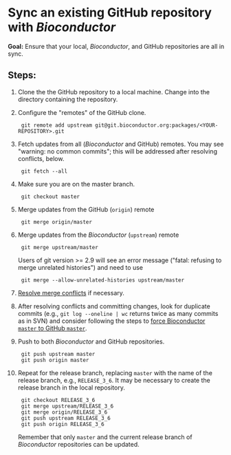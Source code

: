 # Sync an existing GitHub repository with _Bioconductor_

__Goal:__ Ensure that your local, _Bioconductor_, and GitHub
repositories are all in sync.

## Steps:

1. Clone the the GitHub repository to a local machine. Change into the
   directory containing the repository.

1. Configure the "remotes" of the GitHub clone.

        git remote add upstream git@git.bioconductor.org:packages/<YOUR-REPOSITORY>.git

1. Fetch updates from all (_Bioconductor_ and GitHub) remotes. You may
   see "warning: no common commits"; this will be addressed after
   resolving conflicts, below.

        git fetch --all

1. Make sure you are on the master branch.

        git checkout master

1. Merge updates from the GitHub (`origin`) remote

        git merge origin/master

1. Merge updates from the _Bioconductor_ (`upstream`) remote

        git merge upstream/master

   Users of git version >= 2.9 will see an error message ("fatal:
   refusing to merge unrelated histories") and need to use

        git merge --allow-unrelated-histories upstream/master

1. [Resolve merge conflicts][] if necessary.

1. After resolving conflicts and committing changes, look for duplicate
   commits (e.g., `git log --oneline | wc` returns twice as many
   commits as in SVN) and consider following the steps to
   [force Bioconductor `master` to GitHub `master`][force-bioc-to-github].

1. Push to both _Bioconductor_  and GitHub repositories.

        git push upstream master
        git push origin master

1. Repeat for the release branch, replacing `master` with the name of
   the release branch, e.g., `RELEASE_3_6`. It may be necessary to
   create the release branch in the local repository.

        git checkout RELEASE_3_6
        git merge upstream/RELEASE_3_6
        git merge origin/RELEASE_3_6
        git push upstream RELEASE_3_6
        git push origin RELEASE_3_6

   Remember that only `master` and the current release branch of
   _Bioconductor_ repositories can be updated.

[Resolve merge conflicts]: ../resolve-conflicts
[force-bioc-to-github]: ../abandon-changes#force-bioconductor--to-github-
